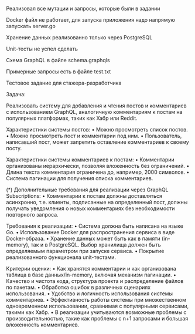 Реализовал все мутации и запросы, которые были в задании

Docker файл не работает, для запуска приложения надо напрямую запускать server.go

Хранение данных реализованно только через PostgreSQL

Unit-тесты не успел сделать

Схема GraphQL в файле schema.graphqls

Примерные запросы есть в файле test.txt

Тестовое задание для стажера-разработчика

Задача:

Реализовать систему для добавления и чтения постов и комментариев с использованием GraphQL, аналогичную комментариям к постам на популярных платформах, таких как Хабр или Reddit.

Характеристики системы постов:
•	Можно просмотреть список постов.
•	Можно просмотреть пост и комментарии под ним.
•	Пользователь, написавший пост, может запретить оставление комментариев к своему посту.

Характеристики системы комментариев к постам:
•	Комментарии организованы иерархически, позволяя вложенность без ограничений.
•	Длина текста комментария ограничена до, например, 2000 символов.
•	Система пагинации для получения списка комментариев.

(*) Дополнительные требования для реализации через GraphQL Subscriptions:
•	Комментарии к постам должны доставляться асинхронно, т.е. клиенты, подписанные на определенный пост, должны получать уведомления о новых комментариях без необходимости повторного запроса.

Требования к реализации:
•	Система должна быть написана на языке Go.
•	Использование Docker для распространения сервиса в виде Docker-образа.
•	Хранение данных может быть как в памяти (in-memory), так и в PostgreSQL. Выбор хранилища должен быть определяемым параметром при запуске сервиса.
•	Покрытие реализованного функционала unit-тестами.

Критерии оценки:
•	Как хранятся комментарии и как организована таблица в базе данных/in-memory, включая механизм пагинации.
•	Качество и чистота кода, структура проекта и распределение файлов по пакетам.
•	Обработка ошибок в различных сценариях использования.
•	Удобство и логичность использования системы комментариев.
•	Эффективность работы системы при множественном одновременном использовании, сравнимая с популярными сервисами, такими как Хабр.
•	В реализации учитываются возможные проблемы с производительностью, такие как проблемы с n+1 запросами и большая вложенность комментариев.
